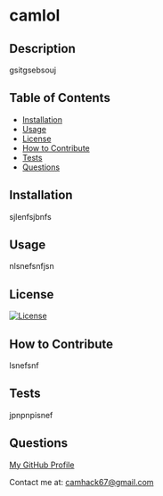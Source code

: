 # camlol

## Description

gsitgsebsouj

## Table of Contents

- [Installation](#Installation)
- [Usage](#Usage)
- [License](#License)
- [How to Contribute](#How_to_Contribute)
- [Tests](#Tests)
- [Questions](#Questions)

## Installation

sjlenfsjbnfs

## Usage

nlsnefsnfjsn

## License

[![License](https://img.shields.io/badge/License-Apache_2.0-blue.svg)](https://opensource.org/licenses/Apache-2.0)

## How to Contribute

lsnefsnf

## Tests

jpnpnpisnef

## Questions

[My GitHub Profile](https://github.com/cameronhack)

Contact me at: camhack67@gmail.com
